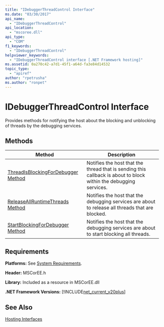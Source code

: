 ```yaml
---
title: "IDebuggerThreadControl Interface"
ms.date: "03/30/2017"
api_name: 
  - "IDebuggerThreadControl"
api_location: 
  - "mscoree.dll"
api_type: 
  - "COM"
f1_keywords: 
  - "IDebuggerThreadControl"
helpviewer_keywords: 
  - "IDebuggerThreadControl interface [.NET Framework hosting]"
ms.assetid: 0a270c42-a7d1-45f1-a64d-fa3e84d14532
topic_type: 
  - "apiref"
author: "rpetrusha"
ms.author: "ronpet"
---
```

# IDebuggerThreadControl Interface
Provides methods for notifying the host about the blocking and unblocking of threads by the debugging services.  

## Methods  


|Method|Description|  
|------------|-----------------|  
|[ThreadIsBlockingForDebugger Method](../../../../docs/framework/unmanaged-api/hosting/idebuggerthreadcontrol-threadisblockingfordebugger-method.md)|Notifies the host that the thread that is sending this callback is about to block within the debugging services.|  
|[ReleaseAllRuntimeThreads Method](../../../../docs/framework/unmanaged-api/hosting/idebuggerthreadcontrol-releaseallruntimethreads-method.md)|Notifies the host that the debugging services are about to release all threads that are blocked.|  
|[StartBlockingForDebugger Method](../../../../docs/framework/unmanaged-api/hosting/idebuggerthreadcontrol-startblockingfordebugger-method.md)|Notifies the host that the debugging services are about to start blocking all threads.|  

## Requirements  
 **Platforms:** See [System Requirements](../../../../docs/framework/get-started/system-requirements.md).  

 **Header:** MSCorEE.h  

 **Library:** Included as a resource in MSCorEE.dll  

 **.NET Framework Versions:** [!INCLUDE[net_current_v20plus](../../../../includes/net-current-v20plus-md.md)]  

## See Also  
 [Hosting Interfaces](../../../../docs/framework/unmanaged-api/hosting/hosting-interfaces.md)
